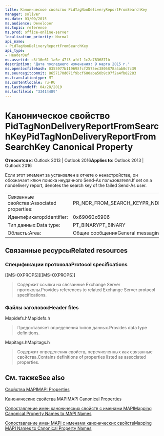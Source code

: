 ```yaml
---
title: Каноническое свойство PidTagNonDeliveryReportFromSearchKey
manager: soliver
ms.date: 03/09/2015
ms.audience: Developer
ms.topic: reference
ms.prod: office-online-server
localization_priority: Normal
api_name:
- PidTagNonDeliveryReportFromSearchKey
api_type:
- HeaderDef
ms.assetid: c3f10e61-1a6e-47f3-afd1-1c2a7836871b
description: 'Дата последнего изменения: 9 марта 2015 г.'
ms.openlocfilehash: 0355977b119698fcf2575ec3806878a4ab0c7c39
ms.sourcegitcommit: 8657170d071f9bcf680aba50b9c07f2a4fb82283
ms.translationtype: MT
ms.contentlocale: ru-RU
ms.lasthandoff: 04/28/2019
ms.locfileid: "33414489"
---
```

# <a name="pidtagnondeliveryreportfromsearchkey-canonical-property"></a><span data-ttu-id="64830-103">Каноническое свойство PidTagNonDeliveryReportFromSearchKey</span><span class="sxs-lookup"><span data-stu-id="64830-103">PidTagNonDeliveryReportFromSearchKey Canonical Property</span></span>

  
  
<span data-ttu-id="64830-104">**Относится к**: Outlook 2013 | Outlook 2016</span><span class="sxs-lookup"><span data-stu-id="64830-104">**Applies to**: Outlook 2013 | Outlook 2016</span></span> 
  
<span data-ttu-id="64830-105">Если этот элемент за установлен в отчете о ненастройстве, он обозначает ключ поиска неудачного Send-As пользователя.</span><span class="sxs-lookup"><span data-stu-id="64830-105">If set on a nondelivery report, denotes the search key of the failed Send-As user.</span></span>
  
|||
|:-----|:-----|
|<span data-ttu-id="64830-106">Связанные свойства:</span><span class="sxs-lookup"><span data-stu-id="64830-106">Associated properties:</span></span>  <br/> |<span data-ttu-id="64830-107">PR_NDR_FROM_SEARCH_KEY</span><span class="sxs-lookup"><span data-stu-id="64830-107">PR_NDR_FROM_SEARCH_KEY</span></span>  <br/> |
|<span data-ttu-id="64830-108">Идентификатор:</span><span class="sxs-lookup"><span data-stu-id="64830-108">Identifier:</span></span>  <br/> |<span data-ttu-id="64830-109">0x6906</span><span class="sxs-lookup"><span data-stu-id="64830-109">0x6906</span></span>  <br/> |
|<span data-ttu-id="64830-110">Тип данных:</span><span class="sxs-lookup"><span data-stu-id="64830-110">Data type:</span></span>  <br/> |<span data-ttu-id="64830-111">PT_BINARY</span><span class="sxs-lookup"><span data-stu-id="64830-111">PT_BINARY</span></span>  <br/> |
|<span data-ttu-id="64830-112">Область:</span><span class="sxs-lookup"><span data-stu-id="64830-112">Area:</span></span>  <br/> |<span data-ttu-id="64830-113">Общие сообщения</span><span class="sxs-lookup"><span data-stu-id="64830-113">General messaging</span></span>  <br/> |
   
## <a name="related-resources"></a><span data-ttu-id="64830-114">Связанные ресурсы</span><span class="sxs-lookup"><span data-stu-id="64830-114">Related resources</span></span>

### <a name="protocol-specifications"></a><span data-ttu-id="64830-115">Спецификации протокола</span><span class="sxs-lookup"><span data-stu-id="64830-115">Protocol specifications</span></span>

<span data-ttu-id="64830-116">[[MS-OXPROPS]]</span><span class="sxs-lookup"><span data-stu-id="64830-116">[[MS-OXPROPS]]</span></span> 
  
> <span data-ttu-id="64830-117">Содержит ссылки на связанные Exchange Server протоколы.</span><span class="sxs-lookup"><span data-stu-id="64830-117">Provides references to related Exchange Server protocol specifications.</span></span>
    
### <a name="header-files"></a><span data-ttu-id="64830-118">Файлы заголовок</span><span class="sxs-lookup"><span data-stu-id="64830-118">Header files</span></span>

<span data-ttu-id="64830-119">Mapidefs.h</span><span class="sxs-lookup"><span data-stu-id="64830-119">Mapidefs.h</span></span>
  
> <span data-ttu-id="64830-120">Предоставляет определения типов данных.</span><span class="sxs-lookup"><span data-stu-id="64830-120">Provides data type definitions.</span></span>
    
<span data-ttu-id="64830-121">Mapitags.h</span><span class="sxs-lookup"><span data-stu-id="64830-121">Mapitags.h</span></span>
  
> <span data-ttu-id="64830-122">Содержит определения свойств, перечисленных как связанные свойства.</span><span class="sxs-lookup"><span data-stu-id="64830-122">Contains definitions of properties listed as associated properties.</span></span>
    
## <a name="see-also"></a><span data-ttu-id="64830-123">См. также</span><span class="sxs-lookup"><span data-stu-id="64830-123">See also</span></span>



[<span data-ttu-id="64830-124">Свойства MAPI</span><span class="sxs-lookup"><span data-stu-id="64830-124">MAPI Properties</span></span>](mapi-properties.md)
  
[<span data-ttu-id="64830-125">Канонические свойства MAPI</span><span class="sxs-lookup"><span data-stu-id="64830-125">MAPI Canonical Properties</span></span>](mapi-canonical-properties.md)
  
[<span data-ttu-id="64830-126">Сопоставление имен канонических свойств с именами MAPI</span><span class="sxs-lookup"><span data-stu-id="64830-126">Mapping Canonical Property Names to MAPI Names</span></span>](mapping-canonical-property-names-to-mapi-names.md)
  
[<span data-ttu-id="64830-127">Сопоставление имен MAPI с именами канонических свойств</span><span class="sxs-lookup"><span data-stu-id="64830-127">Mapping MAPI Names to Canonical Property Names</span></span>](mapping-mapi-names-to-canonical-property-names.md)

